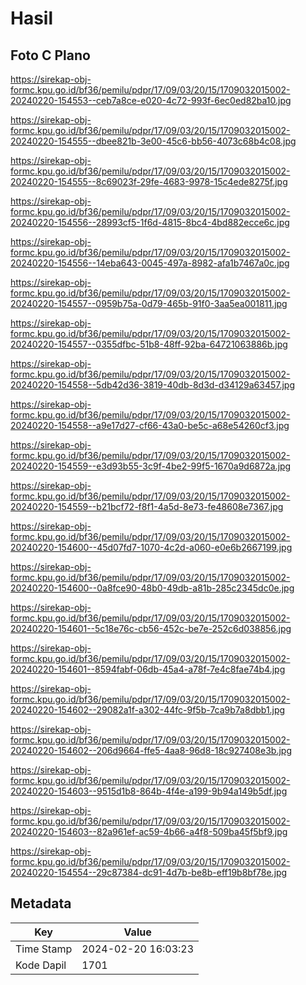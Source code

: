 # Hasil

## Foto C Plano

https://sirekap-obj-formc.kpu.go.id/bf36/pemilu/pdpr/17/09/03/20/15/1709032015002-20240220-154553--ceb7a8ce-e020-4c72-993f-6ec0ed82ba10.jpg

https://sirekap-obj-formc.kpu.go.id/bf36/pemilu/pdpr/17/09/03/20/15/1709032015002-20240220-154555--dbee821b-3e00-45c6-bb56-4073c68b4c08.jpg

https://sirekap-obj-formc.kpu.go.id/bf36/pemilu/pdpr/17/09/03/20/15/1709032015002-20240220-154555--8c69023f-29fe-4683-9978-15c4ede8275f.jpg

https://sirekap-obj-formc.kpu.go.id/bf36/pemilu/pdpr/17/09/03/20/15/1709032015002-20240220-154556--28993cf5-1f6d-4815-8bc4-4bd882ecce6c.jpg

https://sirekap-obj-formc.kpu.go.id/bf36/pemilu/pdpr/17/09/03/20/15/1709032015002-20240220-154556--14eba643-0045-497a-8982-afa1b7467a0c.jpg

https://sirekap-obj-formc.kpu.go.id/bf36/pemilu/pdpr/17/09/03/20/15/1709032015002-20240220-154557--0959b75a-0d79-465b-91f0-3aa5ea001811.jpg

https://sirekap-obj-formc.kpu.go.id/bf36/pemilu/pdpr/17/09/03/20/15/1709032015002-20240220-154557--0355dfbc-51b8-48ff-92ba-64721063886b.jpg

https://sirekap-obj-formc.kpu.go.id/bf36/pemilu/pdpr/17/09/03/20/15/1709032015002-20240220-154558--5db42d36-3819-40db-8d3d-d34129a63457.jpg

https://sirekap-obj-formc.kpu.go.id/bf36/pemilu/pdpr/17/09/03/20/15/1709032015002-20240220-154558--a9e17d27-cf66-43a0-be5c-a68e54260cf3.jpg

https://sirekap-obj-formc.kpu.go.id/bf36/pemilu/pdpr/17/09/03/20/15/1709032015002-20240220-154559--e3d93b55-3c9f-4be2-99f5-1670a9d6872a.jpg

https://sirekap-obj-formc.kpu.go.id/bf36/pemilu/pdpr/17/09/03/20/15/1709032015002-20240220-154559--b21bcf72-f8f1-4a5d-8e73-fe48608e7367.jpg

https://sirekap-obj-formc.kpu.go.id/bf36/pemilu/pdpr/17/09/03/20/15/1709032015002-20240220-154600--45d07fd7-1070-4c2d-a060-e0e6b2667199.jpg

https://sirekap-obj-formc.kpu.go.id/bf36/pemilu/pdpr/17/09/03/20/15/1709032015002-20240220-154600--0a8fce90-48b0-49db-a81b-285c2345dc0e.jpg

https://sirekap-obj-formc.kpu.go.id/bf36/pemilu/pdpr/17/09/03/20/15/1709032015002-20240220-154601--5c18e76c-cb56-452c-be7e-252c6d038856.jpg

https://sirekap-obj-formc.kpu.go.id/bf36/pemilu/pdpr/17/09/03/20/15/1709032015002-20240220-154601--8594fabf-06db-45a4-a78f-7e4c8fae74b4.jpg

https://sirekap-obj-formc.kpu.go.id/bf36/pemilu/pdpr/17/09/03/20/15/1709032015002-20240220-154602--29082a1f-a302-44fc-9f5b-7ca9b7a8dbb1.jpg

https://sirekap-obj-formc.kpu.go.id/bf36/pemilu/pdpr/17/09/03/20/15/1709032015002-20240220-154602--206d9664-ffe5-4aa8-96d8-18c927408e3b.jpg

https://sirekap-obj-formc.kpu.go.id/bf36/pemilu/pdpr/17/09/03/20/15/1709032015002-20240220-154603--9515d1b8-864b-4f4e-a199-9b94a149b5df.jpg

https://sirekap-obj-formc.kpu.go.id/bf36/pemilu/pdpr/17/09/03/20/15/1709032015002-20240220-154603--82a961ef-ac59-4b66-a4f8-509ba45f5bf9.jpg

https://sirekap-obj-formc.kpu.go.id/bf36/pemilu/pdpr/17/09/03/20/15/1709032015002-20240220-154554--29c87384-dc91-4d7b-be8b-eff19b8bf78e.jpg


## Metadata

| Key        | Value               |
| ---------- | ------------------- |
| Time Stamp | 2024-02-20 16:03:23 |
| Kode Dapil | 1701                |




